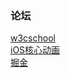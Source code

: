 ### 论坛
[w3cschool](https://www.w3cschool.cn)  
[iOS核心动画](https://zsisme.gitbooks.io/ios-/content/chapter1/layers-and-trees.html)    
[掘金](https://juejin.im) 
